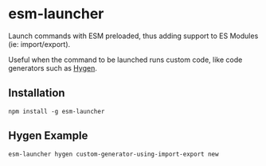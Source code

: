# esm-launcher
Launch commands with ESM preloaded, thus adding support to ES Modules (ie: import/export).

Useful when the command to be launched runs custom code, like code generators such as [Hygen](https://hygen.io).

## Installation
```shell
npm install -g esm-launcher
```

## Hygen Example

```shell
esm-launcher hygen custom-generator-using-import-export new
```
